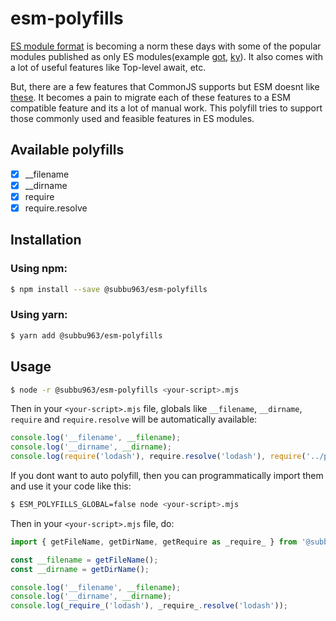 # esm-polyfills

[ES module format](https://nodejs.org/api/esm.html#modules-ecmascript-modules) is becoming a norm these days with some of the popular modules published as only ES modules(example [got](https://github.com/sindresorhus/got), [ky](https://github.com/sindresorhus/ky)). It also comes with a lot of useful features like Top-level await, etc.

But, there are a few features that CommonJS supports but ESM doesnt like [these](https://nodejs.org/api/esm.html#differences-between-es-modules-and-commonjs).
It becomes a pain to migrate each of these features to a ESM compatible feature and its a lot of manual work. This polyfill tries to support those commonly used and feasible features in ES modules.

## Available polyfills

-   [x] \_\_filename
-   [x] \_\_dirname
-   [x] require
-   [x] require.resolve

## Installation

### Using npm:

```bash
$ npm install --save @subbu963/esm-polyfills
```

### Using yarn:

```bash
$ yarn add @subbu963/esm-polyfills
```

## Usage

```bash
$ node -r @subbu963/esm-polyfills <your-script>.mjs
```

Then in your `<your-script>.mjs` file, globals like `__filename`, `__dirname`, `require` and `require.resolve` will be automatically available:

```javascript
console.log('__filename', __filename);
console.log('__dirname', __dirname);
console.log(require('lodash'), require.resolve('lodash'), require('../package.json'));
```

If you dont want to auto polyfill, then you can programmatically import them and use it your code like this:

```bash
$ ESM_POLYFILLS_GLOBAL=false node <your-script>.mjs
```

Then in your `<your-script>.mjs` file, do:

```javascript
import { getFileName, getDirName, getRequire as _require_ } from '@subbu963/esm-polyfills';

const __filename = getFileName();
const __dirname = getDirName();

console.log('__filename', __filename);
console.log('__dirname', __dirname);
console.log(_require_('lodash'), _require_.resolve('lodash'));
```

